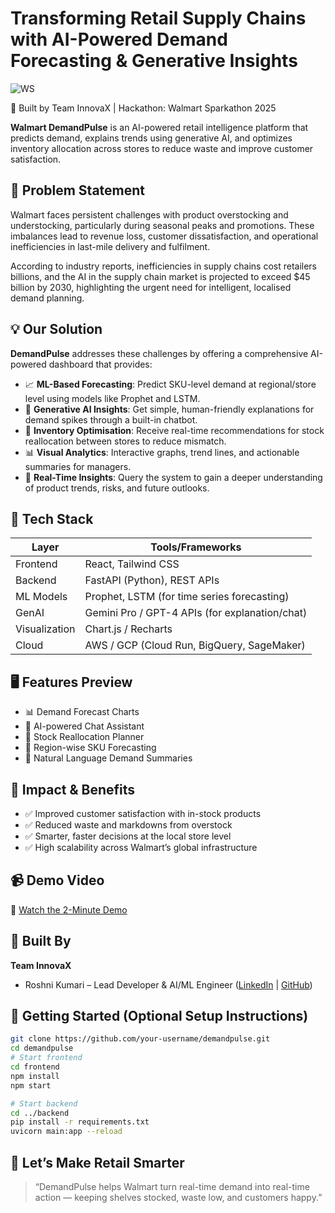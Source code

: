 #  **Transforming Retail Supply Chains with AI-Powered Demand Forecasting & Generative Insights**  

![WS](https://github.com/user-attachments/assets/89fb43ad-3f7a-43f9-9a09-08f132603ecb)

🚀 Built by Team InnovaX | Hackathon: Walmart Sparkathon 2025

**Walmart DemandPulse** is an AI-powered retail intelligence platform that predicts demand, explains trends using generative AI, and optimizes inventory allocation across stores to reduce waste and improve customer satisfaction.

## 📌 Problem Statement

Walmart faces persistent challenges with product overstocking and understocking, particularly during seasonal peaks and promotions. These imbalances lead to revenue loss, customer dissatisfaction, and operational inefficiencies in last-mile delivery and fulfilment.

According to industry reports, inefficiencies in supply chains cost retailers billions, and the AI in the supply chain market is projected to exceed $45 billion by 2030, highlighting the urgent need for intelligent, localised demand planning.

## 💡 Our Solution

**DemandPulse** addresses these challenges by offering a comprehensive AI-powered dashboard that provides:

- 📈 **ML-Based Forecasting**: Predict SKU-level demand at regional/store level using models like Prophet and LSTM.
- 🤖 **Generative AI Insights**: Get simple, human-friendly explanations for demand spikes through a built-in chatbot.
- 🔄 **Inventory Optimisation**: Receive real-time recommendations for stock reallocation between stores to reduce mismatch.
- 📊 **Visual Analytics**: Interactive graphs, trend lines, and actionable summaries for managers.
- 💬 **Real-Time Insights**: Query the system to gain a deeper understanding of product trends, risks, and future outlooks.

## 🧰 Tech Stack

| Layer        | Tools/Frameworks                             |
|--------------|-----------------------------------------------|
| Frontend     | React, Tailwind CSS                           |
| Backend      | FastAPI (Python), REST APIs                   |
| ML Models    | Prophet, LSTM (for time series forecasting)   |
| GenAI        | Gemini Pro / GPT-4 APIs (for explanation/chat)|
| Visualization| Chart.js / Recharts                          |
| Cloud        | AWS / GCP (Cloud Run, BigQuery, SageMaker)    |

## 🖥️ Features Preview

- 📊 Demand Forecast Charts
- 💬 AI-powered Chat Assistant
- 🔁 Stock Reallocation Planner
- 📍 Region-wise SKU Forecasting
- 🧠 Natural Language Demand Summaries

## 🎯 Impact & Benefits

- ✅ Improved customer satisfaction with in-stock products  
- ✅ Reduced waste and markdowns from overstock  
- ✅ Smarter, faster decisions at the local store level  
- ✅ High scalability across Walmart’s global infrastructure 

## 📹 Demo Video

🔗 [Watch the 2-Minute Demo](https://youtu.be/p2o-11CSZYo)

## 🤝 Built By

**Team InnovaX**  
- Roshni Kumari – Lead Developer & AI/ML Engineer ([LinkedIn](https://www.linkedin.com/in/roshnikumari1) | [GitHub](https://github.com/RSN601KRI))

## 🏁 Getting Started (Optional Setup Instructions)

```bash
git clone https://github.com/your-username/demandpulse.git
cd demandpulse
# Start frontend
cd frontend
npm install
npm start

# Start backend
cd ../backend
pip install -r requirements.txt
uvicorn main:app --reload
````

## 🌟 Let’s Make Retail Smarter

> “DemandPulse helps Walmart turn real-time demand into real-time action — keeping shelves stocked, waste low, and customers happy.”

